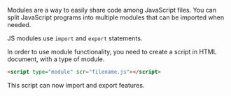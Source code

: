 Modules are a way to easily share code among JavaScript files. You can split JavaScript programs into multiple modules that can be imported when needed. 

JS modules use `import` and `export` statements. 

In order to use module functionality, you need to create a script in HTML document, with a type of module.
```html
<script type="module" scr="filename.js"></script>
```
This script can now import and export features. 